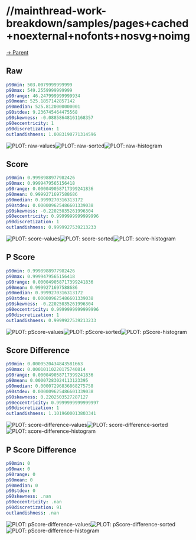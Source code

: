 
# //mainthread-work-breakdown/samples/pages+cached+noexternal+nofonts+nosvg+noimg

[→ Parent](../..)


## Raw


```yaml
p90min: 503.0079999999999
p90max: 549.2559999999999
p90range: 46.247999999999934
p90mean: 525.1857142857142
p90median: 525.8120000000001
p90stdev: 9.236745464475568
p90skewness: -0.08858648161168357
p90eccentricity: 1
p90discretization: 1
outlandishness: 1.0083190771314596

```

![PLOT: raw-values](./raw/values.svg)![PLOT: raw-sorted](./raw/sorted.svg)![PLOT: raw-histogram](./raw/histogram.svg)
## Score


```yaml
p90min: 0.9998988977982426
p90max: 0.9999479565156418
p90range: 0.000049058717399241836
p90mean: 0.9999271697588686
p90median: 0.9999270316313172
p90stdev: 0.000009625486601339038
p90skewness: -0.22025035261996304
p90eccentricity: 0.9999999999999996
p90discretization: 1
outlandishness: 0.9999927539213233

```

![PLOT: score-values](./score/values.svg)![PLOT: score-sorted](./score/sorted.svg)![PLOT: score-histogram](./score/histogram.svg)
## P Score


```yaml
p90min: 0.9998988977982426
p90max: 0.9999479565156418
p90range: 0.000049058717399241836
p90mean: 0.9999271697588686
p90median: 0.9999270316313172
p90stdev: 0.000009625486601339038
p90skewness: -0.22025035261996304
p90eccentricity: 0.9999999999999996
p90discretization: 1
outlandishness: 0.9999927539213233

```

![PLOT: pScore-values](./pScore/values.svg)![PLOT: pScore-sorted](./pScore/sorted.svg)![PLOT: pScore-histogram](./pScore/histogram.svg)
## Score Difference


```yaml
p90min: 0.0000520434843581663
p90max: 0.00010110220175740814
p90range: 0.000049058717399241836
p90mean: 0.00007283024113123395
p90median: 0.00007296836868275758
p90stdev: 0.000009625486601339038
p90skewness: 0.2202503527287127
p90eccentricity: 0.9999999999999997
p90discretization: 1
outlandishness: 1.1019600013803341

```

![PLOT: score-difference-values](./score-difference/values.svg)![PLOT: score-difference-sorted](./score-difference/sorted.svg)![PLOT: score-difference-histogram](./score-difference/histogram.svg)
## P Score Difference


```yaml
p90min: 0
p90max: 0
p90range: 0
p90mean: 0
p90median: 0
p90stdev: 0
p90skewness: .nan
p90eccentricity: .nan
p90discretization: 91
outlandishness: .nan

```

![PLOT: pScore-difference-values](./pScore-difference/values.svg)![PLOT: pScore-difference-sorted](./pScore-difference/sorted.svg)![PLOT: pScore-difference-histogram](./pScore-difference/histogram.svg)